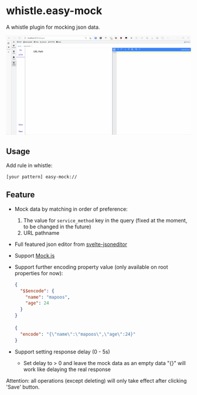 # whistle.easy-mock

A whistle plugin for mocking json data.

![demo](https://raw.githubusercontent.com/aijun-li/whistle-plugin-easy-mock/main/whistle.easy-mock/img/demo.gif)

## Usage

Add rule in whistle:

```
[your pattern] easy-mock://
```

## Feature

- Mock data by matching in order of preference:
  1. The value for `service_method` key in the query (fixed at the moment, to be changed in the future)
  2. URL pathname
- Full featured json editor from [svelte-jsoneditor](https://www.npmjs.com/package/svelte-jsoneditor)
- Support [Mock.js](http://mockjs.com/)
- Support further encoding property value (only available on root properties for now):

  ```json
  {
    "$$encode": {
      "name": "mapoos",
      "age": 24
    }
  }

  {
    "encode": "{\"name\":\"mapoos\",\"age\":24}"
  }
  ```

- Support setting response delay (0 - 5s)
  - Set delay to > 0 and leave the mock data as an empty data "{}" will work like delaying the real response

Attention: all operations (except deleting) will only take effect after clicking 'Save' button.
